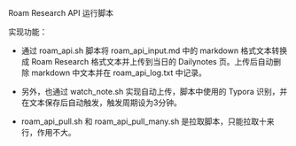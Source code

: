 Roam Research API 运行脚本

实现功能：

- 通过 roam_api.sh 脚本将 roam_api_input.md 中的 markdown 格式文本转换成 Roam Research 格式文本并上传到当日的 Dailynotes 页。上传后自动删除 markdown 中文本并在 roam_api_log.txt 中记录。

- 另外，也通过 watch_note.sh 实现自动上传，脚本中使用的 Typora 识别，并在文本保存后自动触发，触发周期设为3分钟。

- roam_api_pull.sh 和 roam_api_pull_many.sh 是拉取脚本，只能拉取十来行，作用不大。

